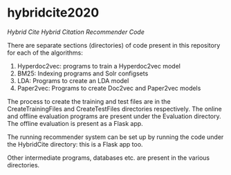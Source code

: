# hybridcite2020
*Hybrid Cite Hybrid Citation Recommender Code*

There are separate sections (directories) of code present in this repository for each of the algorithms:
1. Hyperdoc2vec: programs to train a Hyperdoc2vec model
2. BM25: Indexing programs and Solr configsets
3. LDA: Programs to create an LDA model
4. Paper2vec: Programs to create Doc2vec and Paper2vec models

The process to create the training and test files are in the CreateTrainingFiles and CreateTestFiles directories respectively.
The online and offline evaluation programs are present under the Evaluation directory. The offline evaluation is present as a Flask app.

The running recommender system can be set up by running the code under the HybridCite directory: this is a Flask app too.

Other intermediate programs, databases etc. are present in the various directories.
